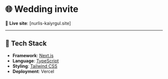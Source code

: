 # 🌐 Wedding invite

🔗 **Live site**: [nurlis-kaiyrgul.site]

---

## 🧰 Tech Stack

- **Framework**: [Next.js](https://nextjs.org/)
- **Language**: [TypeScript](https://www.typescriptlang.org/)
- **Styling**: [Tailwind CSS](https://tailwindcss.com/)
- **Deployment**: Vercel
